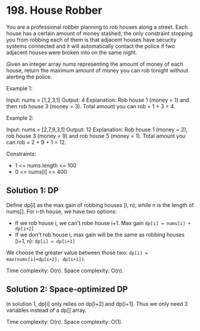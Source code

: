 # 198. House Robber
You are a professional robber planning to rob houses along a street. Each house has a certain amount of money stashed, the only constraint stopping you from robbing each of them is that adjacent houses have security systems connected and it will automatically contact the police if two adjacent houses were broken into on the same night.

Given an integer array nums representing the amount of money of each house, return the maximum amount of money you can rob tonight without alerting the police.

Example 1:

Input: nums = [1,2,3,1]
Output: 4
Explanation: Rob house 1 (money = 1) and then rob house 3 (money = 3).
Total amount you can rob = 1 + 3 = 4.

Example 2:

Input: nums = [2,7,9,3,1]
Output: 12
Explanation: Rob house 1 (money = 2), rob house 3 (money = 9) and rob house 5 (money = 1).
Total amount you can rob = 2 + 9 + 1 = 12.

Constraints:

* 1 <= nums.length <= 100
* 0 <= nums[i] <= 400

## Solution 1: DP
Define dp[i] as the max gain of robbing houses [i, n), while n is the length of nums[]. For i-th house, we have two options:

* If we rob house i, we can't robe house i+1. Max gain `dp[i] = nums[i] + dp[i+2]`
* If we don't rob house i, max gain will be the same as robbing houses [i+1, n): `dp[i] = dp[i+1]`

We choose the greater value between those two: `dp[i] = max(nums[i]+dp[i+2], dp[i+1])`.

Time complexity: O(n). Space complexity: O(n).

## Solution 2: Space-optimized DP
In solution 1, dp[i] only relies on dp[i+2] and dp[i+1]. Thus we only need 3 variables instead of a dp[] array.

Time complexity: O(n). Space complexity: O(1).

